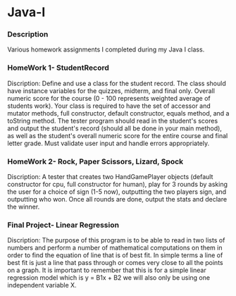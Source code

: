 # Java-I

### Description
Various homework assignments I completed during my Java I class.

### HomeWork 1- StudentRecord
Discription: Define and use a class for the student record. The class should have instance variables for the quizzes, midterm, and final only. Overall numeric score for the course (0 - 100 represents weighted average of students work). Your class is required to have the set of accessor and mutator methods, full constructor, default constructor, equals method, and a toString method.
  The tester program should read in the student's scores and output the student's record (should all be done in your main method), as well as the student's overall numeric score for the entire course and final letter grade. Must validate user input and handle errors appropriately.

### HomeWork 2- Rock, Paper Scissors, Lizard, Spock
Discription: A tester that creates two HandGamePlayer objects (default constructor for cpu, full constructor for human), play for 3 rounds by asking the user for a choice of sign (1-5 now), outputting the two players sign, and outputting who won. Once all rounds are done, output the stats and declare the winner.

### Final Project- Linear Regression
Discription: The purpose of this program is to be able to read in two lists of numbers and perform a number of mathematical computations on them in order to find the equation of line that is of best fit. In simple terms a line of best fit is just a line that pass through or comes very close to all the points on a graph.  It is important to remember that this is for a simple linear regression model which is y = B1x + B2 we will also only be using one independent variable X. 
